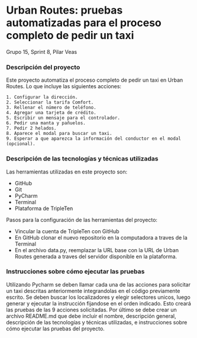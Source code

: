 
# Urban Routes: pruebas automatizadas para el proceso completo de pedir un taxi
Grupo 15, Sprint 8, Pilar Veas


### Descripción del proyecto
Este proyecto automatiza el proceso completo de pedir un taxi en Urban Routes. 
Lo que incluye las siguientes acciones:

    1. Configurar la dirección.
    2. Seleccionar la tarifa Comfort.
    3. Rellenar el número de teléfono.
    4. Agregar una tarjeta de crédito. 
    5. Escribir un mensaje para el controlador.
    6. Pedir una manta y pañuelos.
    7. Pedir 2 helados.
    8. Aparece el modal para buscar un taxi.
    9. Esperar a que aparezca la información del conductor en el modal (opcional).


### Descripción de las tecnologías y técnicas utilizadas

Las herramientas utilizadas en este proyecto son:
- GitHub
- Git
- PyCharm
- Terminal
- Plataforma de TripleTen

Pasos para la configuración de las herramientas del proyecto:
- Vincular la cuenta de TripleTen con GitHub
- En GitHub clonar el nuevo repositorio en la computadora a traves de la Terminal
- En el archivo data.py, reemplazar la URL base con la URL de Urban Routes generada a traves del servidor disponible en la plataforma.


### Instrucciones sobre cómo ejecutar las pruebas

Utilizando Pycharm se deben llamar cada una de las acciones para solicitar un taxi descritas anteriormente integrandolas en el código previamente escrito. Se deben buscar los localizadores y elegir selectores unicos, luego generar y ejecutar la instrucción fijandose en el orden indicado.
Esto creará las pruebas de las 9 acciones solicitadas. 
Por último se debe crear un archivo README.md que debe incluir el nombre, descripción general,  descripción de las tecnologías y técnicas utilizadas, e instrucciones sobre cómo ejecutar las pruebas del proyecto.
